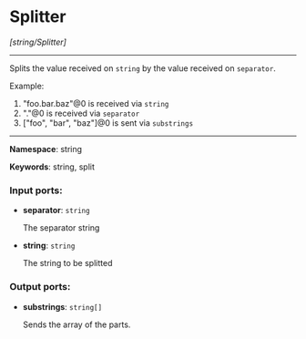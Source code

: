 # Splitter

_[string/Splitter]_

---

Splits the  value received on `string` by the value received on `separator`.

Example:

1. "foo.bar.baz"@0 is received via `string`
2. "."@0 is received via `separator`
3. ["foo", "bar", "baz"]@0 is sent via `substrings`

---

__Namespace__: string

__Keywords__: string, split

### Input ports:

* __separator__: ` string `

    The separator string


* __string__: ` string `

    The string to be splitted

### Output ports:

* __substrings__: ` string[] `

    Sends the array of the parts.

